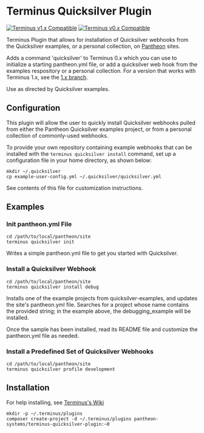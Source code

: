 # Terminus Quicksilver Plugin

[![Terminus v1.x Compatible](https://img.shields.io/badge/terminus-v1.x-green.svg)](https://github.com/pantheon-systems/terminus-quicksilver-plugin/tree/1.x)
[![Terminus v0.x Compatible](https://img.shields.io/badge/terminus-v0.x-green.svg)](https://github.com/pantheon-systems/terminus-quicksilver-plugin/tree/0.x)

Terminus Plugin that allows for installation of Quicksilver webhooks from the Quicksilver examples, or a personal collection, on [Pantheon](https://www.pantheon.io) sites.

Adds a command 'quicksilver' to Terminus 0.x which you can use to initialize a starting pantheon.yml file, or add a quicksilver web hook from the examples respository or a personal collection. For a version that works with Terminus 1.x, see the [1.x branch](https://github.com/pantheon-systems/terminus-secrets-plugin/tree/1.x).

Use as directed by Quicksilver examples.

## Configuration
This plugin will allow the user to quickly install Quicksilver webhooks pulled from either the Pantheon Quicksilver examples project, or from a personal collection of commonly-used webhooks.

To provide your own repository containing example webhooks that can be installed with the `terminus quicksilver install` command, set up a configuration file in your home directory, as shown below:
```
mkdir ~/.quicksilver
cp example-user-config.yml ~/.quicksilver/quicksilver.yml
```
See contents of this file for customization instructions.

## Examples

### Init pantheon.yml File
```
cd /path/to/local/pantheon/site
terminus quicksilver init
```
Writes a simple pantheon.yml file to get you started with Quicksilver.

### Install a Quicksilver Webhook
```
cd /path/to/local/pantheon/site
terminus quicksilver install debug
```
Installs one of the example projects from quicksilver-examples, and updates the site's pantheon.yml file.  Searches for a project whose name contains the provided string; in the example above, the debugging_example will be installed.

Once the sample has been installed, read its README file and customize the pantheon.yml file as needed.

### Install a Predefined Set of Quicksilver Webhooks
```
cd /path/to/local/pantheon/site
terminus quicksilver profile development
```

## Installation
For help installing, see [Terminus's Wiki](https://github.com/pantheon-systems/terminus/wiki/Plugins)
```
mkdir -p ~/.terminus/plugins
composer create-project -d ~/.terminus/plugins pantheon-systems/terminus-quicksilver-plugin:~0
```
